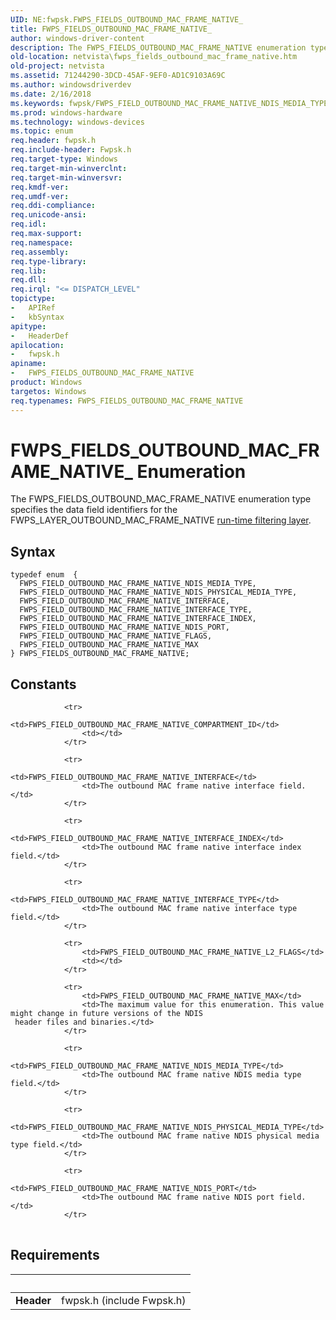 ```yaml
---
UID: NE:fwpsk.FWPS_FIELDS_OUTBOUND_MAC_FRAME_NATIVE_
title: FWPS_FIELDS_OUTBOUND_MAC_FRAME_NATIVE_
author: windows-driver-content
description: The FWPS_FIELDS_OUTBOUND_MAC_FRAME_NATIVE enumeration type specifies the data field identifiers for the FWPS_LAYER_OUTBOUND_MAC_FRAME_NATIVE run-time filtering layer.
old-location: netvista\fwps_fields_outbound_mac_frame_native.htm
old-project: netvista
ms.assetid: 71244290-3DCD-45AF-9EF0-AD1C9103A69C
ms.author: windowsdriverdev
ms.date: 2/16/2018
ms.keywords: fwpsk/FWPS_FIELD_OUTBOUND_MAC_FRAME_NATIVE_NDIS_MEDIA_TYPE, FWPS_FIELDS_OUTBOUND_MAC_FRAME_NATIVE, FWPS_FIELDS_OUTBOUND_MAC_FRAME_NATIVE_, fwpsk/FWPS_FIELDS_OUTBOUND_MAC_FRAME_NATIVE, FWPS_FIELD_OUTBOUND_MAC_FRAME_NATIVE_MAX, FWPS_FIELD_OUTBOUND_MAC_FRAME_NATIVE_NDIS_MEDIA_TYPE, FWPS_FIELD_OUTBOUND_MAC_FRAME_NATIVE_NDIS_PORT, FWPS_FIELD_OUTBOUND_MAC_FRAME_NATIVE_FLAGS, fwpsk/FWPS_FIELD_OUTBOUND_MAC_FRAME_NATIVE_NDIS_PHYSICAL_MEDIA_TYPE, fwpsk/FWPS_FIELD_OUTBOUND_MAC_FRAME_NATIVE_NDIS_PORT, FWPS_FIELD_OUTBOUND_MAC_FRAME_NATIVE_INTERFACE, FWPS_FIELD_OUTBOUND_MAC_FRAME_NATIVE_INTERFACE_INDEX, netvista.fwps_fields_outbound_mac_frame_native, fwpsk/FWPS_FIELD_OUTBOUND_MAC_FRAME_NATIVE_MAX, FWPS_FIELD_OUTBOUND_MAC_FRAME_NATIVE_NDIS_PHYSICAL_MEDIA_TYPE, FWPS_FIELD_OUTBOUND_MAC_FRAME_NATIVE_INTERFACE_TYPE, fwpsk/FWPS_FIELD_OUTBOUND_MAC_FRAME_NATIVE_FLAGS, fwpsk/FWPS_FIELD_OUTBOUND_MAC_FRAME_NATIVE_INTERFACE_TYPE, fwpsk/FWPS_FIELD_OUTBOUND_MAC_FRAME_NATIVE_INTERFACE, fwpsk/FWPS_FIELD_OUTBOUND_MAC_FRAME_NATIVE_INTERFACE_INDEX, FWPS_FIELDS_OUTBOUND_MAC_FRAME_NATIVE enumeration [Network Drivers Starting with Windows Vista]
ms.prod: windows-hardware
ms.technology: windows-devices
ms.topic: enum
req.header: fwpsk.h
req.include-header: Fwpsk.h
req.target-type: Windows
req.target-min-winverclnt: 
req.target-min-winversvr: 
req.kmdf-ver: 
req.umdf-ver: 
req.ddi-compliance: 
req.unicode-ansi: 
req.idl: 
req.max-support: 
req.namespace: 
req.assembly: 
req.type-library: 
req.lib: 
req.dll: 
req.irql: "<= DISPATCH_LEVEL"
topictype:
-	APIRef
-	kbSyntax
apitype:
-	HeaderDef
apilocation:
-	fwpsk.h
apiname:
-	FWPS_FIELDS_OUTBOUND_MAC_FRAME_NATIVE
product: Windows
targetos: Windows
req.typenames: FWPS_FIELDS_OUTBOUND_MAC_FRAME_NATIVE
---
```


# FWPS_FIELDS_OUTBOUND_MAC_FRAME_NATIVE_ Enumeration
The FWPS_FIELDS_OUTBOUND_MAC_FRAME_NATIVE enumeration type specifies the data field identifiers for the
  FWPS_LAYER_OUTBOUND_MAC_FRAME_NATIVE 
  <a href="https://msdn.microsoft.com/en-us/library/windows/desktop/aa366492">run-time filtering layer</a>.

## Syntax
````
typedef enum  { 
  FWPS_FIELD_OUTBOUND_MAC_FRAME_NATIVE_NDIS_MEDIA_TYPE,
  FWPS_FIELD_OUTBOUND_MAC_FRAME_NATIVE_NDIS_PHYSICAL_MEDIA_TYPE,
  FWPS_FIELD_OUTBOUND_MAC_FRAME_NATIVE_INTERFACE,
  FWPS_FIELD_OUTBOUND_MAC_FRAME_NATIVE_INTERFACE_TYPE,
  FWPS_FIELD_OUTBOUND_MAC_FRAME_NATIVE_INTERFACE_INDEX,
  FWPS_FIELD_OUTBOUND_MAC_FRAME_NATIVE_NDIS_PORT,
  FWPS_FIELD_OUTBOUND_MAC_FRAME_NATIVE_FLAGS,
  FWPS_FIELD_OUTBOUND_MAC_FRAME_NATIVE_MAX
} FWPS_FIELDS_OUTBOUND_MAC_FRAME_NATIVE;
````

## Constants

<table>
            
                <tr>
                    <td>FWPS_FIELD_OUTBOUND_MAC_FRAME_NATIVE_COMPARTMENT_ID</td>
                    <td></td>
                </tr>
            
                <tr>
                    <td>FWPS_FIELD_OUTBOUND_MAC_FRAME_NATIVE_INTERFACE</td>
                    <td>The outbound MAC frame native interface field.</td>
                </tr>
            
                <tr>
                    <td>FWPS_FIELD_OUTBOUND_MAC_FRAME_NATIVE_INTERFACE_INDEX</td>
                    <td>The outbound MAC frame native interface index field.</td>
                </tr>
            
                <tr>
                    <td>FWPS_FIELD_OUTBOUND_MAC_FRAME_NATIVE_INTERFACE_TYPE</td>
                    <td>The outbound MAC frame native interface type field.</td>
                </tr>
            
                <tr>
                    <td>FWPS_FIELD_OUTBOUND_MAC_FRAME_NATIVE_L2_FLAGS</td>
                    <td></td>
                </tr>
            
                <tr>
                    <td>FWPS_FIELD_OUTBOUND_MAC_FRAME_NATIVE_MAX</td>
                    <td>The maximum value for this enumeration. This value might change in future versions of the NDIS
     header files and binaries.</td>
                </tr>
            
                <tr>
                    <td>FWPS_FIELD_OUTBOUND_MAC_FRAME_NATIVE_NDIS_MEDIA_TYPE</td>
                    <td>The outbound MAC frame native NDIS media type field.</td>
                </tr>
            
                <tr>
                    <td>FWPS_FIELD_OUTBOUND_MAC_FRAME_NATIVE_NDIS_PHYSICAL_MEDIA_TYPE</td>
                    <td>The outbound MAC frame native NDIS physical media type field.</td>
                </tr>
            
                <tr>
                    <td>FWPS_FIELD_OUTBOUND_MAC_FRAME_NATIVE_NDIS_PORT</td>
                    <td>The outbound MAC frame native NDIS port field.</td>
                </tr>
</table>


## Requirements
| &nbsp; | &nbsp; |
| ---- |:---- |
| **Header** | fwpsk.h (include Fwpsk.h) |